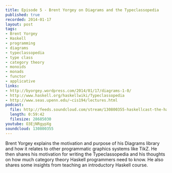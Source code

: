 ```yaml
--- 
title: Episode 5 - Brent Yorgey on Diagrams and the Typeclassopedia
published: true
recorded: 2014-01-17
layout: post
tags:
- Brent Yorgey
- Haskell
- programming
- diagrams
- typeclassopedia
- type class
- category theory
- monoids
- monads
- functor
- applicative
links:
- http://byorgey.wordpress.com/2014/01/17/diagrams-1-0/
- http://www.haskell.org/haskellwiki/Typeclassopedia
- http://www.seas.upenn.edu/~cis194/lectures.html
podcast:
  file: http://feeds.soundcloud.com/stream/130800355-haskellcast-the-haskell-cast-5-brent.mp3
  length: 0:59:42
  filesize: 28685030
youtube: O3EjNRgypXg
soundcloud: 130800355
---
```

Brent Yorgey explains the motivation and purpose of his Diagrams library and how it relates to other programmatic graphics systems like TikZ. He then shares his motivation for writing the Typeclassopedia and his thoughts on how much category theory Haskell programmers need to know. He also shares some insights from teaching an introductory Haskell course.
